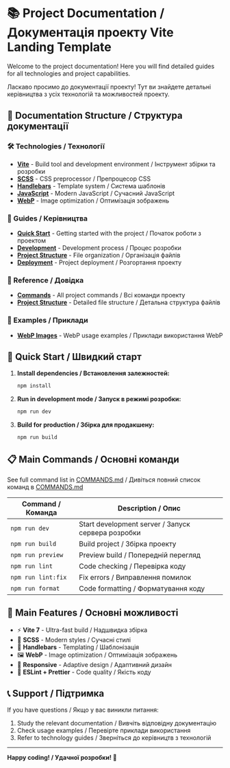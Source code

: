 # 📚 Project Documentation / Документація проекту Vite Landing Template

Welcome to the project documentation! Here you will find detailed guides for all technologies and project capabilities.

Ласкаво просимо до документації проекту! Тут ви знайдете детальні керівництва з усіх технологій та можливостей проекту.

## 📁 Documentation Structure / Структура документації

### 🛠️ Technologies / Технології
- **[Vite](technologies/VITE.md)** - Build tool and development environment / Інструмент збірки та розробки
- **[SCSS](technologies/SCSS.md)** - CSS preprocessor / Препроцесор CSS
- **[Handlebars](technologies/HANDLEBARS.md)** - Template system / Система шаблонів
- **[JavaScript](technologies/JAVASCRIPT.md)** - Modern JavaScript / Сучасний JavaScript
- **[WebP](WEBP_GUIDE.md)** - Image optimization / Оптимізація зображень

### 📖 Guides / Керівництва
- **[Quick Start](guides/QUICK_START.md)** - Getting started with the project / Початок роботи з проектом
- **[Development](guides/DEVELOPMENT.md)** - Development process / Процес розробки
- **[Project Structure](guides/PROJECT_STRUCTURE.md)** - File organization / Організація файлів
- **[Deployment](guides/DEPLOYMENT.md)** - Project deployment / Розгортання проекту

### 📁 Reference / Довідка
- **[Commands](COMMANDS.md)** - All project commands / Всі команди проекту
- **[Project Structure](PROJECT_STRUCTURE_CENTRAL.md)** - Detailed file structure / Детальна структура файлів

### 🎯 Examples / Приклади
- **[WebP Images](examples/WEBP_EXAMPLES.md)** - WebP usage examples / Приклади використання WebP

## 🚀 Quick Start / Швидкий старт

1. **Install dependencies / Встановлення залежностей:**
   ```bash
   npm install
   ```

2. **Run in development mode / Запуск в режимі розробки:**
   ```bash
   npm run dev
   ```

3. **Build for production / Збірка для продакшену:**
   ```bash
   npm run build
   ```

## 📋 Main Commands / Основні команди

See full command list in [COMMANDS.md](./COMMANDS.md) / Дивіться повний список команд в [COMMANDS.md](./COMMANDS.md)

| Command / Команда | Description / Опис |
|---------|----------|
| `npm run dev` | Start development server / Запуск сервера розробки |
| `npm run build` | Build project / Збірка проекту |
| `npm run preview` | Preview build / Попередній перегляд |
| `npm run lint` | Code checking / Перевірка коду |
| `npm run lint:fix` | Fix errors / Виправлення помилок |
| `npm run format` | Code formatting / Форматування коду |

## 🎨 Main Features / Основні можливості

- ⚡ **Vite 7** - Ultra-fast build / Надшвидка збірка
- 🎨 **SCSS** - Modern styles / Сучасні стилі
- 📄 **Handlebars** - Templating / Шаблонізація
- 🖼️ **WebP** - Image optimization / Оптимізація зображень
- 📱 **Responsive** - Adaptive design / Адаптивний дизайн
- 🔧 **ESLint + Prettier** - Code quality / Якість коду

## 📞 Support / Підтримка

If you have questions / Якщо у вас виникли питання:

1. Study the relevant documentation / Вивчіть відповідну документацію
2. Check usage examples / Перевірте приклади використання
3. Refer to technology guides / Зверніться до керівництв з технологій

---

**Happy coding! / Удачної розробки! 🚀**